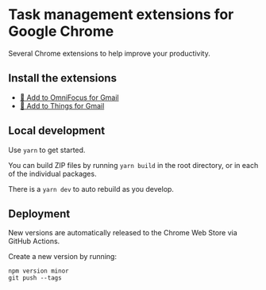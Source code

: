# Task management extensions for Google Chrome

Several Chrome extensions to help improve your productivity.

## Install the extensions

- [🔖 Add to OmniFocus for Gmail](https://chrome.google.com/webstore/detail/add-to-omnifocus-for-gmail/ihgdbplidfgbloomplhlgncccbnpfdpm)
- [🔖 Add to Things for Gmail](https://chromewebstore.google.com/detail/add-to-things-for-gmail/mkpapmkjeddhenbmhdihdiiijgckifln)

## Local development

Use `yarn` to get started.

You can build ZIP files by running `yarn build` in the root directory, or in each of the individual packages.

There is a `yarn dev` to auto rebuild as you develop.

## Deployment

New versions are automatically released to the Chrome Web Store via GitHub Actions.

Create a new version by running:

```shell
npm version minor
git push --tags
```